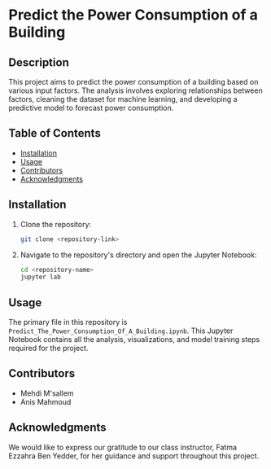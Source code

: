 # Predict the Power Consumption of a Building

## Description

This project aims to predict the power consumption of a building based on various input factors. The analysis involves exploring relationships between factors, cleaning the dataset for machine learning, and developing a predictive model to forecast power consumption.

## Table of Contents

- [Installation](#installation)
- [Usage](#usage)
- [Contributors](#contributors)
- [Acknowledgments](#acknowledgments)

## Installation

1. Clone the repository: 
    ```bash
    git clone <repository-link>
    ```
2. Navigate to the repository's directory and open the Jupyter Notebook:
    ```bash
    cd <repository-name>
    jupyter lab
    ```

## Usage

The primary file in this repository is `Predict_The_Power_Consumption_Of_A_Building.ipynb`. This Jupyter Notebook contains all the analysis, visualizations, and model training steps required for the project.

## Contributors

- Mehdi M'sallem
- Anis Mahmoud

## Acknowledgments

We would like to express our gratitude to our class instructor, Fatma Ezzahra Ben Yedder, for her guidance and support throughout this project.
